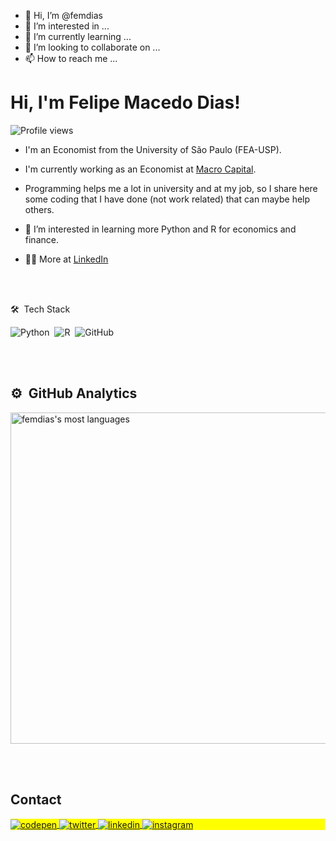 - 👋 Hi, I’m @femdias
- 👀 I’m interested in ...
- 🌱 I’m currently learning ...
- 💞️ I’m looking to collaborate on ...
- 📫 How to reach me ...

<!---
femdias/femdias is a ✨ special ✨ repository because its `README.md` (this file) appears on your GitHub profile.
You can click the Preview link to take a look at your changes.
--->

<h1 align="left">Hi, I'm Felipe Macedo Dias!</h1>
<p align="left"> <img src="https://komarev.com/ghpvc/?username=femdias&color=yellow" alt="Profile views" /> </p>

- I'm an Economist from the University of São Paulo (FEA-USP).

- I'm currently working as an Economist at [Macro Capital](https://www.macrocapital.com.br/).

- Programming helps me a lot in university and at my job, so I share here some coding that I have done (not work related) that can maybe help others.

- 👀 I’m interested in learning more Python and R for economics and finance.

- 👨‍💻 More at [LinkedIn](https://maykbrito.dev)


<br><br>

🛠 &nbsp;Tech Stack

![Python](https://img.shields.io/badge/-Python-05122A?style=flat&logo=python)&nbsp;
![R](https://img.shields.io/badge/-R-05122A?style=flat&logo=r)&nbsp;
![GitHub](https://img.shields.io/badge/-GitHub-05122A?style=flat&logo=github)&nbsp;


<br><br>

## ⚙️ &nbsp;GitHub Analytics

<p align="left">
<img width="530em" src="https://github-readme-stats.vercel.app/api/top-langs/?username=femdias&layout=compact&theme=vision-friendly-dark" alt="femdias's most languages"/>
</p>


<br><br>

## Contact

<p align="left" style="background:yellow">
<a href="https://codepen.io/maykbrito" target="_blank">
  <img align="center" src="https://img.shields.io/badge/-maykbrito-05122A?style=flat&logo=codepen" alt="codepen"/>
</a>
<a href="https://twitter.com/fem_dias" target="_blank">
  <img align="center" src="https://img.shields.io/badge/-maykbrito-05122A?style=flat&logo=twitter" alt="twitter"/>  
</a>
<a href="https://linkedin.com/in/felipe-macedo-dias" target="_blank">
  <img align="center" src="https://img.shields.io/badge/-maykbrito-05122A?style=flat&logo=linkedin" alt="linkedin"/>
</a>
<a href="https://instagram.com/femdias" target="_blank">
 <img align="center" src="https://img.shields.io/badge/-maykbrito-05122A?style=flat&logo=instagram" alt="instagram"/>
</a>
</p>
